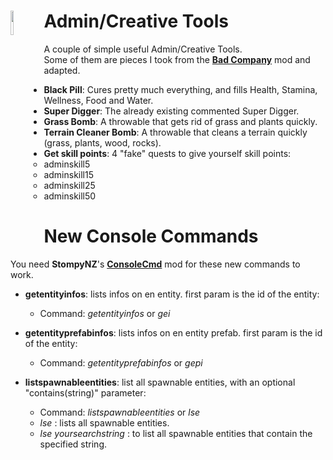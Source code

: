 <!--Read this in github to have all the visuals and formatting: https://github.com/manux32/7dtdSdxMods/tree/master/Manux_AdminTools-->
# <a href="#"><img src="https://manux32.github.io/7dtd_miscImages/repair_icon.png" width="10%" height="10%" align="left"></a>Admin/Creative Tools<br/>  
A couple of simple useful Admin/Creative Tools.  
Some of them are pieces I took from the [**Bad Company**](https://7daystodie.com/forums/showthread.php?52099-Bad-Company) mod and adapted.  

- **Black Pill**: Cures pretty much everything, and fills Health, Stamina, Wellness, Food and Water.
- **Super Digger**: The already existing commented Super Digger.
- **Grass Bomb**: A throwable that gets rid of grass and plants quickly.
- **Terrain Cleaner Bomb**: A throwable that cleans a terrain quickly (grass, plants, wood, rocks).
- **Get skill points**: 4 "fake" quests to give yourself skill points:
	- adminskill5
	- adminskill15
	- adminskill25
	- adminskill50  

# New Console Commands
You need **StompyNZ**'s [**ConsoleCmd**](https://github.com/7D2DSDX/Mods/tree/master/ConsoleCmd) mod for these new commands to work.

- **getentityinfos**: lists infos on en entity. first param is the id of the entity:
	- Command: *getentityinfos* or *gei*

- **getentityprefabinfos**: lists infos on en entity prefab. first param is the id of the entity: 
	- Command: *getentityprefabinfos* or *gepi*

- **listspawnableentities**: list all spawnable entities, with an optional "contains(string)" parameter:
	- Command: *listspawnableentities* or *lse*
	- *lse* : lists all spawnable entities.
	- *lse yoursearchstring* : to list all spawnable entities that contain the specified string.
	
